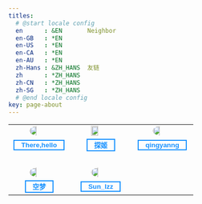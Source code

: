 ```yaml
---
titles:
  # @start locale config
  en      : &EN       Neighbor
  en-GB   : *EN
  en-US   : *EN
  en-CA   : *EN
  en-AU   : *EN
  zh-Hans : &ZH_HANS  友链
  zh      : *ZH_HANS
  zh-CN   : *ZH_HANS
  zh-SG   : *ZH_HANS
  # @end locale config
key: page-about
---
```


<table border="0">
<tr>
<td width="32%"><img src="https://img-blog.csdnimg.cn/72be36ee70514bffa30c596f6ee45a32.png" style="border-radius: 50%; width: 36%; margin-left: 32%;"></td><td width="32%"><img src="https://img-blog.csdnimg.cn/eb957e0d977d437c91229626d3975a32.png" style="width: 36%; margin-left: 32%;"></td><td width="32%"><img src="https://img-blog.csdnimg.cn/693e0a2c6ae5439884e2fc44ff8c3d43.png" style="border-radius: 50%; width: 36%; margin-left: 32%;"></td>
</tr>
<tr>
<td style="text-align:center;"><button style="background-color: transparent;border: 2px #1791FF solid;"><a href="https://www.therehello.top/" style="color: #1791FF; font-weight: 700; text-decoration: none;">&nbsp;&nbsp;There,hello&nbsp;&nbsp;</a></button></td>
  <td style="text-align:center;"><button style="background-color: transparent;border: 2px #1791FF solid;"><a href="https://blog.probius.xyz/" style="color: #1791FF; font-weight: 700;text-decoration: none;">&nbsp;&nbsp;探姬&nbsp;&nbsp;</a></button></td>
  <td style="text-align:center;"><button style="background-color: transparent;border: 2px #1791FF solid;"><a href="https://www.cnblogs.com/muscletear" style="color: #1791FF; font-weight: 700;text-decoration: none;">&nbsp;&nbsp;qingyanng&nbsp;&nbsp;</a></button></td>
</tr>
<tr><td><br></td></tr>
<tr>
  <td width="32%"><img src="https://cdn.jsdelivr.net/gh/EmptyDreams/resources/qqavatar.jpg" style="border-radius: 50%; width: 36%; margin-left: 32%;"></td>
  <td width="32%"><img src="https://img-blog.csdnimg.cn/3673450bf51647b89d8966bc90c707e7.png" style="border-radius: 50%; width: 36%; margin-left: 32%;"></td>
</tr>
<tr>
<td style="text-align:center;"><button style="background-color: transparent;border: 2px #1791FF solid;"><a href="https://blog.emptydreams.xyz" style="color: #1791FF; font-weight: 700;text-decoration: none;">&nbsp;&nbsp;空梦&nbsp;&nbsp;</a></button></td>
<td style="text-align:center;"><button style="background-color: transparent;border: 2px #1791FF solid;"><a href="http://esata.club/" style="color: #1791FF; font-weight: 700;text-decoration: none;">&nbsp;&nbsp;Sun_lzz&nbsp;&nbsp;</a></button></td>
</tr>
</table>

